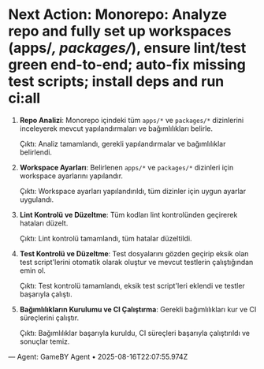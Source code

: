 # Next Action: Monorepo: Analyze repo and fully set up workspaces (apps/*, packages/*), ensure lint/test green end-to-end; auto-fix missing test scripts; install deps and run ci:all

1. **Repo Analizi**: Monorepo içindeki tüm `apps/*` ve `packages/*` dizinlerini inceleyerek mevcut yapılandırmaları ve bağımlılıkları belirle.
   
   Çıktı: Analiz tamamlandı, gerekli yapılandırmalar ve bağımlılıklar belirlendi.

2. **Workspace Ayarları**: Belirlenen `apps/*` ve `packages/*` dizinleri için workspace ayarlarını yapılandır.

   Çıktı: Workspace ayarları yapılandırıldı, tüm dizinler için uygun ayarlar uygulandı.

3. **Lint Kontrolü ve Düzeltme**: Tüm kodları lint kontrolünden geçirerek hataları düzelt.

   Çıktı: Lint kontrolü tamamlandı, tüm hatalar düzeltildi.

4. **Test Kontrolü ve Düzeltme**: Test dosyalarını gözden geçirip eksik olan test script'lerini otomatik olarak oluştur ve mevcut testlerin çalıştığından emin ol.

   Çıktı: Test kontrolü tamamlandı, eksik test script'leri eklendi ve testler başarıyla çalıştı.

5. **Bağımlılıkların Kurulumu ve CI Çalıştırma**: Gerekli bağımlılıkları kur ve CI süreçlerini çalıştır.

   Çıktı: Bağımlılıklar başarıyla kuruldu, CI süreçleri başarıyla çalıştırıldı ve sonuçlar temiz.

— Agent: GameBY Agent • 2025-08-16T22:07:55.974Z
